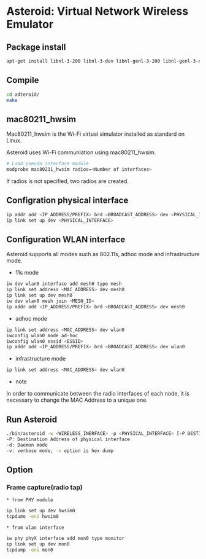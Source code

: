 # Asteroid: Virtual Network Wireless Emulator

## Package install

```bash
apt-get install libnl-3-200 libnl-3-dev libnl-genl-3-200 libnl-genl-3-dev libnl-route-3-200 libnl-route-3-dev libjson-c-dev libjson-c2
```

## Compile

```bash
cd adteroid/
make
```

## mac80211\_hwsim

Mac80211\_hwsim is the Wi-Fi virtual simulator installed as standard on Linux.

Asteroid uses Wi-Fi communiation using mac80211\_hwsim.

```bash
# Load pseudo interface module
modprobe mac80211_hwsim radios=<Number of interfaces>
```
If radios is not specified, two radios are created.

## Configration physical interface

```bash
ip addr add <IP_ADDRESS/PREFIX> brd <BROADCAST_ADDRESS> dev <PHYSICAL_INTERFACE>
ip link set up dev <PHYSICAL_INTERFACE>
```

## Configuration WLAN interface

Asteroid supports all modes such as 802.11s, adhoc mode and infrastructure mode.

  * 11s mode

```bash
iw dev wlan0 interface add mesh0 type mesh
ip link set address <MAC_ADDRESS> dev mesh0
ip link set up dev mesh0
iw dev wlan0 mesh join <MESH_ID>
ip addr add <IP_ADDRESS/PREFIX> brd <BROADCAST_ADDRESS> dev mesh0
```

  * adhoc mode

```bash
ip link set address <MAC_ADDRESS> dev wlan0
iwconfig wlan0 mode ad-hoc
iwconfig wlan0 essid <ESSID>
ip addr add <IP_ADDRESS/PREFIX> brd <BROADCAST_ADDRESS> dev wlan0
```

  * infrastructure mode

```bash
ip link set address <MAC_ADDRESS> dev wlan0
```

* note

In order to communicate between the radio interfaces of each node, it is necessary to change the MAC Address to a unique one.

## Run Asteroid

```bash
./bin/asteroid -w <WIRELESS_INERFACE> -p <PHYSICAL_INTERFACE> [-P DESTINATION_ADDRESS] [-i vni] [-d] [-v [-x]] [-t -r RATE]
-P: Destination Address of physical interface
-d: Daemon mode
-v: verbose mode, -x option is hex dump
```

## Option

### Frame capture(radio tap)

    * from PHY module

```bash
ip link set up dev hwsim0
tcpdumo -eni hwsim0
```

    * from wlan interface

```bash
iw phy phyX interface add mon0 type monitor
ip link set up dev mon0
tcpdump -eni mon0
```

